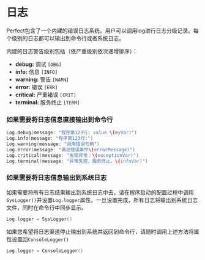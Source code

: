 # 日志

Perfect包含了一个内建的错误日志系统。用户可以调用log进行日志分级记录。每个级别的日志都可以输出到命令行或者系统日志。

内建的日志警告级别包括（依严重级别依次递增排序）：

* **debug:** 调试 `[DBG]`
* **info:** 信息 `[INFO]`
* **warning:** 警告 `[WARN]`
* **error:** 错误 `[ERR]`
* **critical:** 严重错误 `[CRIT]`
* **terminal:** 服务终止 `[TERM]`

### 如果需要将日志信息直接输出到命令行

```swift
Log.debug(message: "程序第123行: value \(myVar)")
Log.info(message: "程序第123行:")
Log.warning(message: "调用错误句柄")
Log.error(message: "满足错误条件\(errorMessage)")
Log.critical(message: "发现异常：\(exceptionVar)")
Log.terminal(message: "异常失控，服务终止。\(infoVar)")
```

### 如果需要将日志信息输出到系统日志

如果需要将所有日志结果输出到系统日志中去，请在程序启动的配置过程中调用`SysLogger()`并设置`Log.logger`属性。一旦设置完成，所有日志将输出到系统日志文件，同时在命令行中同步显示。

```swift
Log.logger = SysLogger()
```

如果您希望将日志渠道停止输出到系统并返回到命令行，请随时调用上述方法将属性设置回`ConsoleLogger()`

```swift
Log.logger = ConsoleLogger()
```

